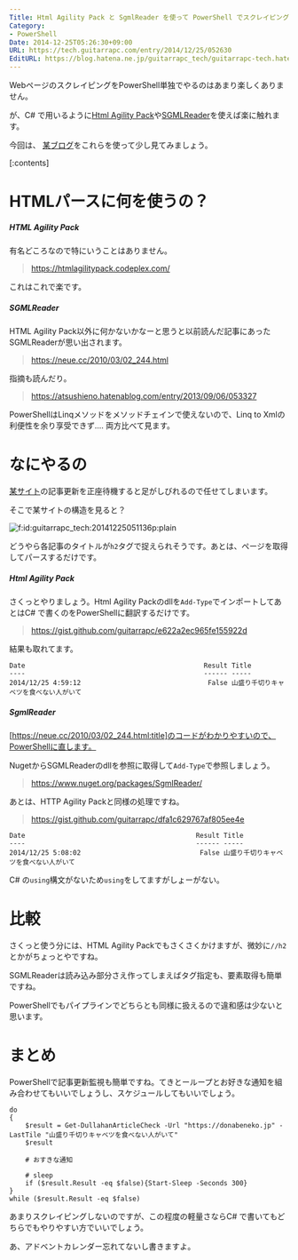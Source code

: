 ```yaml
---
Title: Html Agility Pack と SgmlReader を使って PowerShell でスクレイピングしてみる
Category:
- PowerShell
Date: 2014-12-25T05:26:30+09:00
URL: https://tech.guitarrapc.com/entry/2014/12/25/052630
EditURL: https://blog.hatena.ne.jp/guitarrapc_tech/guitarrapc-tech.hatenablog.com/atom/entry/8454420450077969732
---
```


WebページのスクレイピングをPowerShell単独でやるのはあまり楽しくありません。

が、C# で用いるように[Html Agility Pack](https://htmlagilitypack.codeplex.com/)や[SGMLReader](https://www.nuget.org/packages/SgmlReader/)を使えば楽に触れます。

今回は、 [某ブログ](https://donabeneko.jp/)をこれらを使って少し見てみましょう。


[:contents]

# HTMLパースに何を使うの？

##### HTML Agility Pack

有名どころなので特にいうことはありません。

> https://htmlagilitypack.codeplex.com/

これはこれで楽です。

##### SGMLReader

HTML Agility Pack以外に何かないかなーと思うと以前読んだ記事にあったSGMLReaderが思い出されます。


> https://neue.cc/2010/03/02_244.html

指摘も読んだり。

> https://atsushieno.hatenablog.com/entry/2013/09/06/053327

PowerShellはLinqメソッドをメソッドチェインで使えないので、Linq to Xmlの利便性を余り享受できず.... 両方比べて見ます。

# なにやるの

[某サイト](https://donabeneko.jp/)の記事更新を正座待機すると足がしびれるので任せてしまいます。

そこで某サイトの構造を見ると？

<p><span itemscope itemtype="https://schema.org/Photograph"><img src="https://cdn-ak.f.st-hatena.com/images/fotolife/g/guitarrapc_tech/20141225/20141225051136.png" alt="f:id:guitarrapc_tech:20141225051136p:plain" title="f:id:guitarrapc_tech:20141225051136p:plain" class="hatena-fotolife" itemprop="image"></span></p>

どうやら各記事のタイトルが`h2`タグで捉えられそうです。あとは、ページを取得してパースするだけです。

##### Html Agility Pack

さくっとやりましょう。Html Agility Packのdllを`Add-Type`でインポートしてあとはC# で書くのをPowerShellに翻訳するだけです。

> https://gist.github.com/guitarrapc/e622a2ec965fe155922d

結果も取れてます。

```
Date                                             Result Title
----                                             ------ -----
2014/12/25 4:59:12                                False 山盛り千切りキャベツを食べない人がいて
```

##### SgmlReader

[https://neue.cc/2010/03/02_244.html:title]のコードがわかりやすいので、PowerShellに直します。

NugetからSGMLReaderのdllを参照に取得して`Add-Type`で参照しましょう。

> https://www.nuget.org/packages/SgmlReader/

あとは、HTTP Agility Packと同様の処理ですね。

> https://gist.github.com/guitarrapc/dfa1c629767af805ee4e

```
Date                                           Result Title
----                                           ------ -----
2014/12/25 5:08:02                              False 山盛り千切りキャベツを食べない人がいて
```

C# の`using`構文がないため`using`をしてますがしょーがない。

# 比較

さくっと使う分には、HTML Agility Packでもさくさくかけますが、微妙に`//h2`とかがちょっとやですね。

SGMLReaderは読み込み部分さえ作ってしまえばタグ指定も、要素取得も簡単ですね。

PowerShellでもパイプラインでどちらとも同様に扱えるので違和感は少ないと思います。

# まとめ

PowerShellで記事更新監視も簡単ですね。てきとーループとお好きな通知を組み合わせてもいいでしょうし、スケジュールしてもいいでしょう。

```
do
{
    $result = Get-DullahanArticleCheck -Url "https://donabeneko.jp" -LastTile "山盛り千切りキャベツを食べない人がいて"
    $result

    # おすきな通知

    # sleep
    if ($result.Result -eq $false){Start-Sleep -Seconds 300}
}
while ($result.Result -eq $false)
```

あまりスクレイピングしないのですが、この程度の軽量さならC# で書いてもどちらでもやりやすい方でいいでしょう。

あ、アドベントカレンダー忘れてないし書きますよ。

